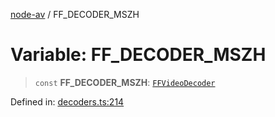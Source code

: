 [node-av](../globals.md) / FF\_DECODER\_MSZH

# Variable: FF\_DECODER\_MSZH

> `const` **FF\_DECODER\_MSZH**: [`FFVideoDecoder`](../type-aliases/FFVideoDecoder.md)

Defined in: [decoders.ts:214](https://github.com/seydx/av/blob/f8631fc881b394300b1479f511d55cf1c370a87f/src/constants/decoders.ts#L214)
